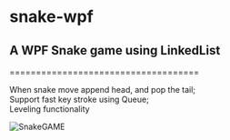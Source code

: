 # snake-wpf

## A WPF Snake game using LinkedList
====================================

  When snake move append head, and pop the tail; <br />
  Support fast key stroke using Queue; <br />
  Leveling functionality <br />
  
![SnakeGAME](https://github.com/nuendo2004/snake-wpf/assets/77943685/a3644afc-f8de-4f10-bfa3-31d1c8155af0)
